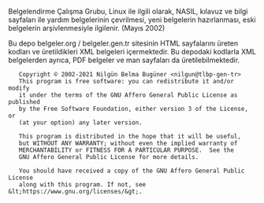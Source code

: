 Belgelendirme Çalışma Grubu, Linux ile ilgili olarak, NASIL, kılavuz ve bilgi
sayfaları ile yardım belgelerinin çevrilmesi, yeni belgelerin hazırlanması,
eski belgelerin arşivlenmesiyle ilgilenir. (Mayıs 2002)

Bu depo belgeler.org / belgeler.gen.tr sitesinin HTML sayfalarını üreten
kodları ve üretildikleri XML belgeleri içermektedir. Bu depodaki kodlarla
XML belgelerden ayrıca, PDF belgeler ve man sayfaları da üretilebilmektedir.
```
   Copyright © 2002-2021 Nilgün Belma Bugüner <nilgun@tlbp·gen·tr>
   This program is free software: you can redistribute it and/or modify
   it under the terms of the GNU Affero General Public License as published
   by the Free Software Foundation, either version 3 of the License, or
   (at your option) any later version.

   This program is distributed in the hope that it will be useful,
   but WITHOUT ANY WARRANTY; without even the implied warranty of
   MERCHANTABILITY or FITNESS FOR A PARTICULAR PURPOSE.  See the
   GNU Affero General Public License for more details.

   You should have received a copy of the GNU Affero General Public License
   along with this program. If not, see &lt;https://www.gnu.org/licenses/&gt;.
```
